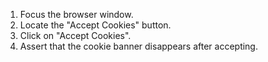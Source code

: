 1. Focus the browser window.
2. Locate the "Accept Cookies" button.
3. Click on "Accept Cookies".
4. Assert that the cookie banner disappears after accepting.